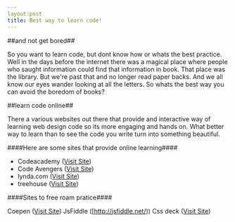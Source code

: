 ```yaml
---
layout:post
title: Best way to learn code!
---
```




##and not get bored##

So you want to learn code, but dont know how or whats the best practice. Well in the days before the internet there was a magical place where people who saught information could find that information in book. That place was the library. But we're past that and no longer read paper backs. And we all know our eyes wander looking at all the letters. So whats the best way you can avoid the boredom of books? 

##learn code online##

There a various websites out there that provide and interactive way of learning web design code so its more engaging and hands on. What better way to learn than to see the code you write turn into something beautiful.

####Here are some sites that provide online learning####

* Codeacademy ([Visit Site](http://www.codecademy.com/))
* Code Avengers ([Visit Site](http://www.codeavengers.com/))
* lynda.com ([Visit Site](http://www.lynda.com/default.aspx))
* treehouse ([Visit Site](http://teamtreehouse.com/))

####Sites to free roam pratice####

Coepen ([Visit Site](http://teamtreehouse.com/))
JsFiddle ([http://jsfiddle.net/))
Css deck ([Visit Site](http://cssdeck.com/))







